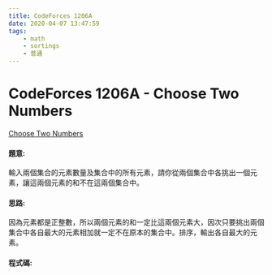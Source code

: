 ```yaml
---
title: CodeForces 1206A
date: 2020-04-07 13:47:59
tags:
    - math
    - sortings
    - 普通
---
```

# CodeForces 1206A - Choose Two Numbers
[Choose Two Numbers](https://codeforces.com/problemset/problem/1206/A)


#### 題意:
輸入兩個集合的元素數量及集合中的所有元素，請你從兩個集合中各挑出一個元素，讓這兩個元素的和不在這兩個集合中。
<!-- more -->
#### 思路:
因為元素都是正整數，所以兩個元素的和一定比這兩個元素大，因次只要挑出兩個集合中各自最大的元素相加就一定不在原本的集合中。排序，輸出各自最大的元素。

#### 程式碼:
<script src="https://gist.github.com/Daviswww/d975ad83e445dcad60d027f3b73a057e.js"></script>